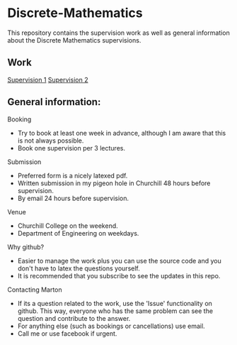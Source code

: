 # Discrete-Mathematics

This repository contains the supervision work as well as general information about the Discrete Mathematics supervisions.

## Work

[Supervision 1](supervision_1/supervision_1.pdf)
[Supervision 2](supervision_2/supervision_2.pdf)

## General information:
Booking
* Try to book at least one week in advance, although I am aware that this is not always possible.
* Book one supervision per 3 lectures.

Submission
* Preferred form is a nicely latexed pdf.
* Written submission in my pigeon hole in Churchill 48 hours before supervision.
* By email 24 hours before supervision.

Venue
* Churchill College on the weekend.
* Department of Engineering on weekdays.

Why github?
* Easier to manage the work plus you can use the source code and you don't have to latex the questions yourself.
* It is recommended that you subscribe to see the updates in this repo.

Contacting Marton
* If its a question related to the work, use the 'Issue' functionality on github. This way, everyone who has the same problem can see the question and contribute to the answer.
* For anything else (such as bookings or cancellations) use email.
* Call me or use facebook if urgent.
